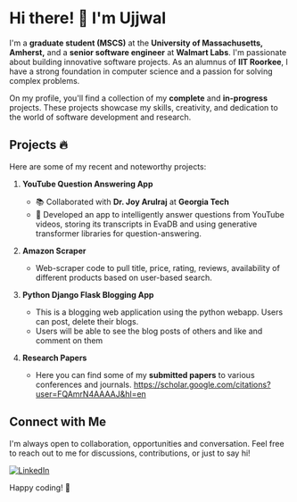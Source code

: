 # Hi there! 👋 I'm Ujjwal

I'm a **graduate student (MSCS)** at the **University of Massachusetts, Amherst,** and a **senior software engineer** at **Walmart Labs**. I'm passionate about building innovative software projects. As an alumnus of **IIT Roorkee**, I have a strong foundation in computer science and a passion for solving complex problems.

On my profile, you'll find a collection of my **complete** and **in-progress** projects. These projects showcase my skills, creativity, and dedication to the world of software development and research.

## Projects 🔥

Here are some of my recent and noteworthy projects:

1. **YouTube Question Answering App**
   - 📚 Collaborated with **Dr. Joy Arulraj** at **Georgia Tech**
   - 🧠 Developed an app to intelligently answer questions from YouTube videos, storing its transcripts in EvaDB and using generative transformer libraries for question-answering.

2. **Amazon Scraper**
   - Web-scraper code to pull title, price, rating, reviews, availability of different products based on user-based search.

3. **Python Django Flask Blogging App**
   - This is a blogging web application using the python webapp. Users can post, delete their blogs.
   - Users will be able to see the blog posts of others and like and comment on them

4. **Research Papers**
   - Here you can find some of my **submitted papers** to various conferences and journals. https://scholar.google.com/citations?user=FQAmrN4AAAAJ&hl=en


## Connect with Me

I'm always open to collaboration, opportunities and conversation. Feel free to reach out to me for discussions, contributions, or just to say hi!

[![LinkedIn](https://img.shields.io/badge/LinkedIn-Connect-blue)](https://www.linkedin.com/in/ujjwal-gupta-b0422a8b/)

Happy coding! 🚀

